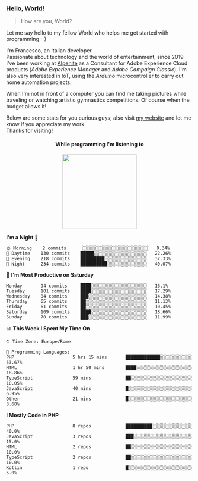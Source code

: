 ### Hello, World!

> How are you, World?

Let me say hello to my fellow World who helps me get started with programming :-)

I'm Francesco, an Italian developer.  
Passionate about technology and the world of entertainment, since 2019 I've been working at [Alpenite](https://www.alpenite.com) as a Consultant for Adobe Experience Cloud products (*Adobe Experience Manager* and *Adobe Campaign Classic*). I'm also very interested in IoT, using the *Arduino* microcontroller to carry out home automation projects.

When I'm not in front of a computer you can find me taking pictures while traveling or watching artistic gymnastics competitions. Of course when the budget allows it!

Below are some stats for you curious guys; also visit [my website](https://www.francescorega.eu) and let me know if you appreciate my work.  
Thanks for visiting!

<div align="center">
  <h4>While programming I'm listening to</h4>
  <a href="https://apps.francescorega.eu/now-playing/11147232609" target="_blank"><img src="https://apps.francescorega.eu/now-playing/11147232609" width="200"></a>
</div>

<!--START_SECTION:waka-->
**I'm a Night 🦉** 

```text
🌞 Morning    2 commits      ░░░░░░░░░░░░░░░░░░░░░░░░░   0.34% 
🌆 Daytime    130 commits    █████░░░░░░░░░░░░░░░░░░░░   22.26% 
🌃 Evening    218 commits    █████████░░░░░░░░░░░░░░░░   37.33% 
🌙 Night      234 commits    ██████████░░░░░░░░░░░░░░░   40.07%

```
📅 **I'm Most Productive on Saturday** 

```text
Monday       94 commits     ████░░░░░░░░░░░░░░░░░░░░░   16.1% 
Tuesday      101 commits    ████░░░░░░░░░░░░░░░░░░░░░   17.29% 
Wednesday    84 commits     ███░░░░░░░░░░░░░░░░░░░░░░   14.38% 
Thursday     65 commits     ██░░░░░░░░░░░░░░░░░░░░░░░   11.13% 
Friday       61 commits     ██░░░░░░░░░░░░░░░░░░░░░░░   10.45% 
Saturday     109 commits    ████░░░░░░░░░░░░░░░░░░░░░   18.66% 
Sunday       70 commits     ███░░░░░░░░░░░░░░░░░░░░░░   11.99%

```


📊 **This Week I Spent My Time On** 

```text
⌚︎ Time Zone: Europe/Rome

💬 Programming Languages: 
PHP                      5 hrs 15 mins       █████████████░░░░░░░░░░░░   53.67% 
HTML                     1 hr 50 mins        ████░░░░░░░░░░░░░░░░░░░░░   18.86% 
TypeScript               59 mins             ██░░░░░░░░░░░░░░░░░░░░░░░   10.05% 
JavaScript               40 mins             █░░░░░░░░░░░░░░░░░░░░░░░░   6.95% 
Other                    21 mins             █░░░░░░░░░░░░░░░░░░░░░░░░   3.68%

```

**I Mostly Code in PHP** 

```text
PHP                      8 repos             ██████████░░░░░░░░░░░░░░░   40.0% 
JavaScript               3 repos             ███░░░░░░░░░░░░░░░░░░░░░░   15.0% 
HTML                     2 repos             ██░░░░░░░░░░░░░░░░░░░░░░░   10.0% 
TypeScript               2 repos             ██░░░░░░░░░░░░░░░░░░░░░░░   10.0% 
Kotlin                   1 repo              █░░░░░░░░░░░░░░░░░░░░░░░░   5.0%

```



<!--END_SECTION:waka-->
